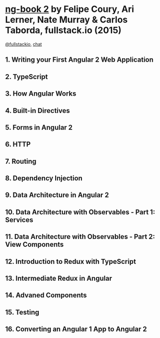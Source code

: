# [ng-book 2][homepage] by Felipe Coury, Ari Lerner, Nate Murray & Carlos Taborda, fullstack.io (2015)

[@fullstackio][twitter], [chat][chat]

[homepage]: https://www.ng-book.com/2/
[twitter]: https://twitter.com/fullstackio
[chat]: https://gitter.im/ng-book/ng-book

## 1. Writing your First Angular 2 Web Application

## 2. TypeScript

## 3. How Angular Works

## 4. Built-in Directives

## 5. Forms in Angular 2

## 6. HTTP

## 7. Routing

## 8. Dependency Injection

## 9. Data Architecture in Angular 2

## 10. Data Architecture with Observables - Part 1: Services

## 11. Data Architecture with Observables - Part 2: View Components

## 12. Introduction to Redux with TypeScript

## 13. Intermediate Redux in Angular

## 14. Advaned Components

## 15. Testing

## 16. Converting an Angular 1 App to Angular 2

